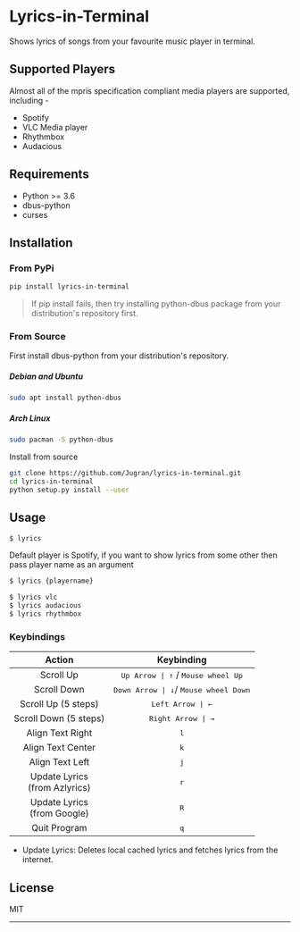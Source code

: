 # Lyrics-in-Terminal
Shows lyrics of songs from your favourite music player in terminal.

## Supported Players
Almost all of the mpris specification compliant media players are supported, including -
* Spotify
* VLC Media player
* Rhythmbox
* Audacious


## Requirements
* Python >= 3.6
* dbus-python
* curses


## Installation

### From PyPi
```sh
pip install lyrics-in-terminal
```
> If pip install fails, then try installing python-dbus package from your distribution's repository first.

### From Source
First install dbus-python from your distribution's repository.

##### Debian and Ubuntu
```sh
sudo apt install python-dbus
```
##### Arch Linux
```sh
sudo pacman -S python-dbus
```
Install from source
```sh
git clone https://github.com/Jugran/lyrics-in-terminal.git
cd lyrics-in-terminal
python setup.py install --user
```

## Usage
```sh
$ lyrics
```
Default player is Spotify, if you want to show lyrics from some other then pass player name as an argument
```sh
$ lyrics {playername}

$ lyrics vlc
$ lyrics audacious
$ lyrics rhythmbox
```

### Keybindings

| Action              | Keybinding    											|
|:-------------------:|:-------------------------------------------------------:|
| Scroll Up           | <kbd>Up Arrow \| ↑</kbd> / <kbd>Mouse wheel Up</kbd> 	|
| Scroll Down         | <kbd>Down Arrow \| ↓</kbd>/ <kbd> Mouse wheel Down</kbd>|
| Scroll Up (5 steps) | <kbd>Left Arrow \| ← </kbd> 							|
| Scroll Down (5 steps)| <kbd>Right Arrow \| →</kbd>  							|
| Align Text Right         | <kbd>l</kbd>  |
| Align Text Center        | <kbd>k</kbd>  |
| Align Text Left          | <kbd>j</kbd>  |
| Update Lyrics<br>(from Azlyrics)    | <kbd>r</kbd>  |
| Update Lyrics<br>(from Google)    | <kbd>R</kbd>  |
| Quit Program        | <kbd>q</kbd>  |

- Update Lyrics: Deletes local cached lyrics and fetches lyrics from the internet. 

License
----
MIT
- - - -
<!-- 
##### Using different pager
If you dont want to install extra ```python-dbus``` package and want to use external pager program like ```less``` and ```more```, then execute ```lyrics.sh``` script instead.

First install from source
```sh
git clone https://github.com/Jugran/lyrics-in-terminal.git
cd lyrics-in-terminal
chmod +x install.sh
./install.sh
```
Then you can pipe the output of the script.
```sh
lyrics | less
lyrics vlc | less
```
>Note: The bash script does not have auto track change detection capability.

If certain characters are missing or incorrect then pass -r (raw text mode) flag to less.

```sh
lyrics | less -r 
```	 -->

